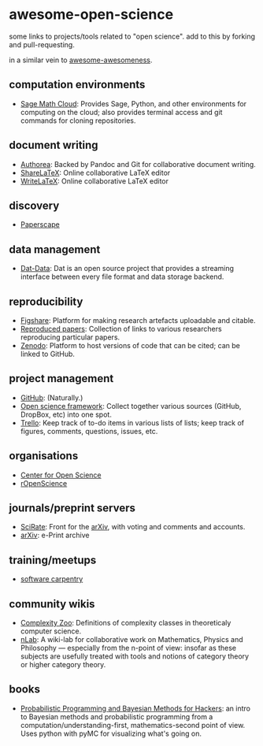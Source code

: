 awesome-open-science
====================

some links to projects/tools related to "open science". add to this by
forking and pull-requesting.

in a similar vein to
[awesome-awesomeness](https://github.com/bayandin/awesome-awesomeness).

computation environments
------------------------

-   [Sage Math Cloud](http://cloud.sagemath.com/): Provides Sage,
    Python, and other environments for computing on the cloud; also
    provides terminal access and git commands for cloning repositories.

document writing
----------------

-   [Authorea](http://authorea.com/): Backed by Pandoc and Git for
    collaborative document writing.
-   [ShareLaTeX](https://www.sharelatex.com/): Online collaborative
    LaTeX editor
-   [WriteLaTeX](https://www.writelatex.com/): Online collaborative
    LaTeX editor

discovery
---------

-   [Paperscape](http://paperscape.org/)

data management
---------------

-   [Dat-Data](http://dat-data.com/): Dat is an open source project that
    provides a streaming interface between every file format and data
    storage backend.

reproducibility
---------------

-   [Figshare](http://figshare.com/): Platform for making research
    artefacts uploadable and citable.
-   [Reproduced papers](http://reproduced-papers.github.io/): Collection
    of links to various researchers reproducing particular papers.
-   [Zenodo](https://zenodo.org/): Platform to host versions of code
    that can be cited; can be linked to GitHub.

project management
------------------

-   [GitHub](https://github.com): (Naturally.)
-   [Open science framework](http://osf.io/): Collect together various
    sources (GitHub, DropBox, etc) into one spot.
-   [Trello](https://trello.com/): Keep track of to-do items in various
    lists of lists; keep track of figures, comments, questions, issues,
    etc.

organisations
-------------

-   [Center for Open Science](http://cos.io/)
-   [rOpenScience](http://ropensci.org/)

journals/preprint servers
-------------------------

-   [SciRate](https://scirate.com/): Front for the
    [arXiv](http://arxiv.org/), with voting and comments and accounts.
-   [arXiv](http://arxiv.org): e-Print archive

training/meetups
----------------

-   [software carpentry](http://software-carpentry.org/)

community wikis
---------------

-   [Complexity Zoo](https://complexityzoo.uwaterloo.ca/Complexity_Zoo):
    Definitions of complexity classes in theoreticaly computer science.
-   [nLab](http://ncatlab.org/nlab/): A wiki-lab for collaborative work
    on Mathematics, Physics and Philosophy — especially from the n-point
    of view: insofar as these subjects are usefully treated with tools
    and notions of category theory or higher category theory.

books
-----

-   [Probabilistic Programming and Bayesian Methods for
    Hackers](http://camdavidsonpilon.github.io/Probabilistic-Programming-and-Bayesian-Methods-for-Hackers/):
    an intro to Bayesian methods and probabilistic programming from a
    computation/understanding-first, mathematics-second point of view.
    Uses python with pyMC for visualizing what's going on.
